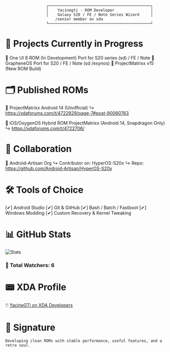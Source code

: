                       ┌─────────────────────────────────────────────┐                                     
                      │    Yacinegti - ROM Developer                │                                  
                      │    Galaxy S20 / FE / Note Series Wizard     │                                                    
                          /senior member on xda 
                      └─────────────────────────────────────────────┘                        

                      
📂 Projects Currently in Progress
=================================
📁 One UI 8 ROM (In Development) Port for S20 series (sd) / FE / Note 
📁 GrapheneOS Port for S20 / FE / Note (sd /exynos)
📁 ProjectMatrixx v15 (New ROM Build)

🗂️ Published ROMs
==================
📁 ProjectMatrixx Android 14 (Unofficial)
    ↪ https://xdaforums.com/t/4722929/page-7#post-90060763

📁 iOS/OxygenOS Hybrid ROM ProjectMatrixx (Android 14, Snapdragon Only)
    ↪ https://xdaforums.com/t/4722706/

🧠 Collaboration
================
📂 Android-Artisan Org
    ↪ Contributor on: HyperOS-S20x
    ↪ Repo: https://github.com/Android-Artisan/HyperOS-S20x

🛠️ Tools of Choice
===================
[✔] Android Studio
[✔] Git & GitHub
[✔] Bash / Batch / Fastboot
[✔] Windows Modding
[✔] Custom Recovery & Kernel Tweaking

📊 GitHub Stats
===============
![Stats](https://github-readme-stats.vercel.app/api?username=Yacinegti-DZ&show_icons=true&theme=gruvbox)


### 👀 Total Watchers: 6

📟 XDA Profile
==============
🖱️ [YacineGTi on XDA Developers](https://xdaforums.com/m/yacinegti.12913557)

🧬 Signature
============
`Developing clean ROMs with stable performance, useful features, and a retro soul.`

